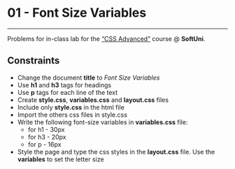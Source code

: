 ﻿# 01 - Font Size Variables
------
Problems for in-class lab for the [“CSS Advanced”](https://softuni.bg/trainings/2427/css-advanced-july-2019) course @ **SoftUni**.


## Constraints
* Change the document **title** to *Font Size Variables*
* Use **h1** and **h3** tags for headings
* Use **p** tags for each line of the text
* Create **style.css**, **variables.css** and **layout.css** files
* Include only **style.css** in the html file
* Import the others css files in style.css 
* Write the following font-size variables in **variables.css** file:
    * for h1 - 30px
    * for h3 - 20px
    * for p - 16px
* Style the page and type the css styles in the **layout.css** file. Use the **variables** to set the letter size